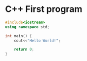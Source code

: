# C++ First program

``` C++
#include<iostream>
using namespace std;

int main() {
    cout<<"Hello World!";

    return 0;
}
```
